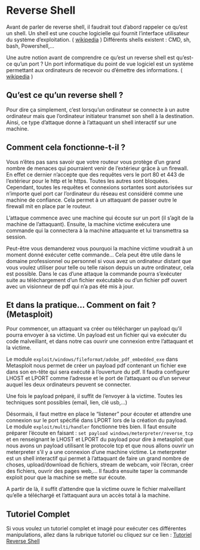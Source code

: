 # Reverse Shell
Avant de parler de reverse shell, il faudrait tout d’abord rappeler ce qu’est un shell.
Un shell est une couche logicielle qui fournit l’interface utilisateur du système d’exploitation. ( [wikipedia](https://fr.wikipedia.org/wiki/Interface_syst%C3%A8me) )
Différents shells existent : CMD, sh, bash, Powershell,...

Une autre notion avant de comprendre ce qu’est un reverse shell est qu’est-ce qu’un port ?
Un port informatique du point de vue logiciel est un système permettant aux ordinateurs de recevoir ou d’émettre des informations. ( [wikipedia](https://fr.wikipedia.org/wiki/Port_informatique#:~:text=En%20informatique%2C%20port%20informatique%20ou,qui%20d%C3%A9signe%20un%20portage%20informatique.) )

## Qu’est ce qu’un reverse shell ?

Pour dire ça simplement, c’est lorsqu’un ordinateur se connecte à un autre ordinateur mais que l’ordinateur initiateur transmet son shell à la destination. Ainsi, ce type d’attaque donne à l’attaquant un shell interactif sur une machine.

## Comment cela fonctionne-t-il ?
Vous n’êtes pas sans savoir que votre routeur vous protège d’un grand nombre de menaces qui pourraient venir de l’extérieur grâce à un firewall. En effet ce dernier n’accepte que des requêtes vers le port 80 et 443 de l’extérieur pour le http et le https. Toutes les autres sont bloquées. Cependant, toutes les requêtes et connexions sortantes sont autorisées sur n’importe quel port car l’ordinateur du réseau est considéré comme une machine de confiance. Cela permet à un attaquant de passer outre le firewall mit en place par le routeur. 

L’attaque commence avec une machine qui écoute sur un port (il s’agit de la machine de l’attaquant). Ensuite, la machine victime exécutera une commande qui la connectera à la machine attaquante et lui transmettra sa session. 

Peut-être vous demanderez vous pourquoi la machine victime voudrait à un moment donné exécuter cette commande… Cela peut être utile dans le domaine professionnel ou personnel si vous avez un ordinateur distant que vous voulez utiliser pour telle ou telle raison depuis un autre ordinateur, cela est possible. Dans le cas d’une attaque la commande pourra s’exécuter suite au téléchargement d’un fichier exécutable ou d’un fichier pdf ouvert avec un visionneur de pdf qui n’a pas été mis à jour.

## Et dans la pratique… Comment on fait ? (Metasploit)
Pour commencer, un attaquant va créer ou télécharger un payload qu’il pourra envoyer à sa victime. Un payload est un fichier qui va exécuter du code malveillant, et dans notre cas ouvrir une connexion entre l’attaquant et la victime.

Le module ```exploit/windows/fileformat/adobe_pdf_embedded_exe``` dans Metasploit nous permet de créer un payload pdf contenant un fichier exe dans son en-tête qui sera exécuté à l’ouverture du pdf. Il faudra configurer LHOST et LPORT comme l’adresse et le port de l’attaquant ou d’un serveur auquel les deux ordinateurs peuvent se connecter.

Une fois le payload préparé, il suffit de l’envoyer à la victime. Toutes les techniques sont possibles (email, lien, clé usb,...)

Désormais, il faut mettre en place le “listener” pour écouter et attendre une connexion sur le port spécifié dans LPORT lors de la création du payload.
Le module ```exploit/multi/handler``` fonctionne très bien. Il faut ensuite préparer l’écoute en faisant : ```set payload windows/meterpreter/reverse_tcp``` et en renseignant le LHOST et LPORT du payload pour dire à metasploit que nous avons un payload utilisant le protocole tcp et que nous allons ouvrir un meterpreter s’il y a une connexion d’une machine victime. Le meterpreter est un shell interactif qui permet à l’attaquant de faire un grand nombre de choses, upload/download de fichiers, stream de webcam, voir l’écran, créer des fichiers, ouvrir des pages web,...
Il faudra ensuite taper la commande exploit pour que la machine se mette sur écoute.

A partir de là, il suffit d’attendre que la victime ouvre le fichier malveillant qu’elle a téléchargé et l’attaquant aura un accès total à la machine.

## Tutoriel Complet 
Si vous voulez un tutoriel complet et imagé pour exécuter ces différentes manipulations, allez dans la rubrique tutoriel ou cliquez sur ce lien : [Tutoriel Reverse Shell](reverse_shell/tuto-reverse-shell.md)
